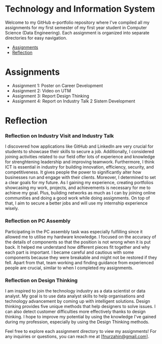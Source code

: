 # Technology and Information System
Welcome to my GitHub e-portfolio repository where I've compiled all my assignments for my first semester of my first year student in Computer Science (Data Engineering). 
Each assignment is organized into separate directories for easy navigation.

- [Assignments](#assignments)
- [Reflection](#reflection)


# Assignments
- Assignment 1: Poster on Career Development
- Assignment 2: Video on UTM
- Assignment 3: Report Design Thinking
- Assignment 4: Report on Industry Talk 2 Sistem Development

# Reflection 
### Reflection on Industry Visit and Industry Talk
I discovered how applications like GitHub and LinkedIn are very crucial for students to showcase their skills to secure a job. Additionally, I considered joining activities related to our field offer lots of experience and knowledge for strenghtening leadership and improving teamwork. Furthermore, I think ICT is essential in industry for building innovation, efficiency, security, and competitiveness. It gives people the power to
significantly alter how businesses run and engage with their clients. Moreover, I determined to set a clear goals for my future. As I gaining my experience, creating portfolios showcasing my work, projects, and achievements is necessary for me to achieve my goal. Plus, building networks as much as I can by joining online communities and doing a good work while doing assignments. On top of that, I aim to secure a better jobs and will use my internship experience wisely.
### Reflection on PC Assembly
Participating in the PC assembly task was especially fulfilling since it allowed me to utilise my hardware knowledge. I focused on the accuracy of the details of components so that the position is not wrong when it is put back. It helped me understand how different pieces fit together and why each part is important. I became careful and cautious with some components because they were breakable and might not be restored if they fell. Apart from that, team working and finding guidance from experienced people are crucial, similar to when I completed my assignments.
### Reflection on Design Thinking
I am inspired to join the technology industry as a data scientist or data analyst. My goal is to use data analyst skills to help organisations and technology advancement by coming up with intelligent solutions. Design thinking provides five unique methods that help designers to solve issues. I can also detect customer difficulties more effectively thanks to design thinking. I hope to improve my potential by using the knowledge I've gained during my profession, especially by using the Design Thinking methods.

Feel free to explore each assignment directory to view my assignments!
For any inquiries or questions, you can reach me at [fnurzahin@gmail.com].
